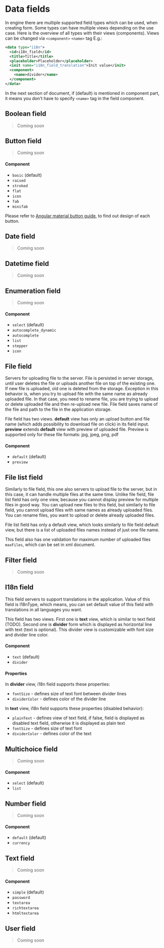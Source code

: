 # Data fields

In engine there are multiple supported field types which can be used, when creating form. Some types can have multiple
views depending on the use case. Here is the overview of all types with their views (components). Views can be changed
via `<component>` `<name>` tag E.g.:

```xml
<data type="i18n">
  <id>i18n_field</id>
  <title>Title</title>
  <placeholder>Placeholder</placeholder>
  <init name="i18n_field_translation">Init value</init>
  <component>
    <name>divider</name>
  </component>
</data>
```

In the next section of document, if (default) is mentioned in component part, it means you don't have to specify
`<name>` tag in the field component.

## Boolean field

> Coming soon

## Button field

> Coming soon

#### Component

* `basic` (default)
* `raised`
* `stroked`
* `flat`
* `icon`
* `fab`
* `minifab`

Please refer to [Angular material button guide](https://material.angular.io/components/button/overview), to find out
design of each button.

## Date field

> Coming soon

## Datetime field

> Coming soon

## Enumeration field

> Coming soon

#### Component

* `select` (default)
* `autocomplete_dynamic`
* `autocomplete`
* `list`
* `stepper`
* `icon`

## File field

Servers for uploading file to the server. File is persisted in server storage, until user deletes the file or uploads
another file on top of the existing one. If new file is uploaded, old one is deleted from the storage. Exception in this
behavior is, when you try to upload file with the same name as already uploaded file. In that case, you need to rename
file, you are trying to upload or delete uploaded file and then re-upload new file. File field saves name of the file and
path to the file in the application storage.

File field has two views. **default** view has only an upload button and file name (which adds possibility to download file
on click) in its field input. **preview** extends **default** view with preview of uploaded file. Preview is supported
only for these file formats: jpg, jpeg, png, pdf

#### Component

* `default` (default)
* `preview`

## File list field

Similarly to file field, this one also servers to upload file to the server, but in this case, it can handle multiple
files at the same time. Unlike file field, file list field has only one view, because you cannot display preview for
multiple files in good way. You can upload new files to this field, but similarly to file field, you cannot upload files
with same names as already uploaded files. You can rename files, you want to upload or delete already uploaded files.

File list field has only a default view, which looks similarly to file field default view, but there is a list of uploaded
files names instead of just one file name.

This field also has one validation for maximum number of uploaded files `maxFiles`, which can be set in xml document.

## Filter field

> Coming soon

## I18n field

This field servers to support translations in the application. Value of this field is I18nType, which means, you can set
default value of this field with translations in all languages you want.

This field has two views. First one is **text** view, which is similar to text field (TODO). Second one is **divider**
form which is displayed as horizontal line with text (text is optional). This divider view is customizable with font
size and divider line color.

#### Component

* `text` (default)
* `divider`

#### Properties

In **divider** view, i18n field supports these properties:

* `fontSize` - defines size of text font between divider lines
* `dividerColor` - defines color of the divider line

In **text** view, i18n field supports these properties (disabled behavior):

* `plainText` - defines view of text field, if false, field is displayed as disabled text field, otherwise it is
  displayed as plain text
* `fontSize` - defines size of text font
* `dividerColor` - defines color of the text

## Multichoice field

> Coming soon

#### Component

* `select` (default)
* `list`

## Number field

> Coming soon

#### Component

* `default` (default)
* `currency`

## Text field

> Coming soon

#### Component

* `simple` (default)
* `password`
* `textarea`
* `richtextarea`
* `htmltextarea`

## User field

> Coming soon